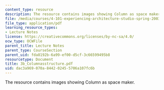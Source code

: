 ```yaml
---
content_type: resource
description: The resource contains images showing Column as space maker.
file: /media/courses/4-101-experiencing-architecture-studio-spring-2003/dac3a969070a844202455706a107fc6b_3b_Columnasstructure.pdf
file_type: application/pdf
learning_resource_types:
- Lecture Notes
license: https://creativecommons.org/licenses/by-nc-sa/4.0/
ocw_type: OCWFile
parent_title: Lecture Notes
parent_type: CourseSection
parent_uid: fda8192b-6a99-ef00-d5cf-3c66599495b8
resourcetype: Document
title: 3b_Columnasstructure.pdf
uid: dac3a969-070a-8442-0245-5706a107fc6b
---
```

The resource contains images showing Column as space maker.